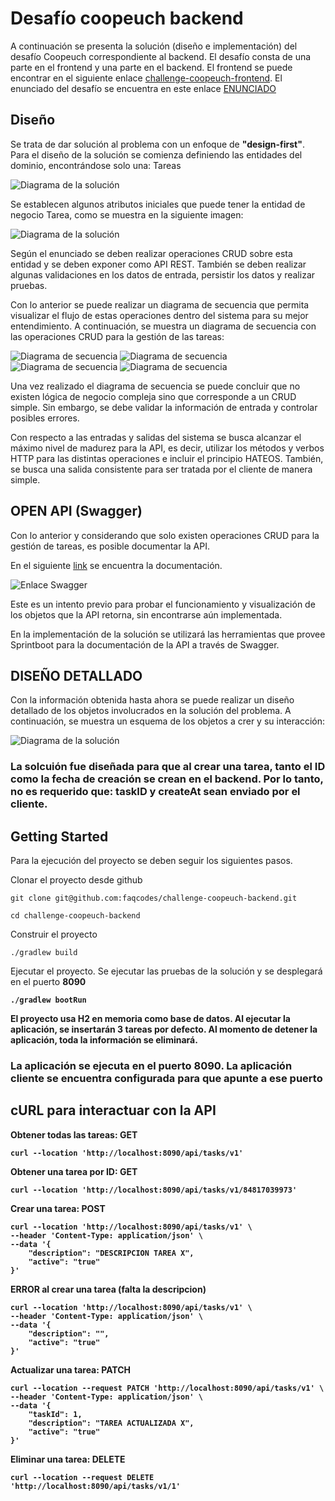 # Desafío coopeuch backend

A continuación se presenta la solución (diseño e implementación) del desafío Coopeuch correspondiente al backend.  El desafío consta de una parte en el frontend y una parte en el backend. El frontend se puede encontrar en el siguiente enlace [challenge-coopeuch-frontend](https://github.com/faqcodes/challenge-coopeuch-frontend). El enunciado del desafío se encuentra en este enlace [ENUNCIADO](docs/images/challenge.png)

## Diseño

Se trata de dar solución al problema con un enfoque de **"design-first"**. Para el diseño de la solución se comienza definiendo las entidades del dominio, encontrándose solo una: Tareas

![Diagrama de la solución](docs/images/challenge-diagram-01.png)

Se establecen algunos atributos iniciales que puede tener la entidad de negocio Tarea, como se muestra en la siguiente imagen:

![Diagrama de la solución](docs/images/challenge-diagram-02.png)

Según el enunciado se deben realizar operaciones CRUD sobre esta entidad y se deben exponer como API REST. También se deben realizar algunas validaciones en los datos de entrada, persistir los datos y realizar pruebas.

Con lo anterior se puede realizar un diagrama de secuencia que permita visualizar el flujo de estas operaciones dentro del sistema para su mejor entendimiento. A continuación, se muestra un diagrama de secuencia con las operaciones CRUD para la gestión de las tareas:

![Diagrama de secuencia](docs/images/challenge-sequence-01.png)
![Diagrama de secuencia](docs/images/challenge-sequence-02.png)
![Diagrama de secuencia](docs/images/challenge-sequence-03.png)
![Diagrama de secuencia](docs/images/challenge-sequence-04.png)

Una vez realizado el diagrama de secuencia se puede concluir que no existen lógica de negocio compleja sino que corresponde a un CRUD simple. Sin embargo, se debe validar la información de entrada y controlar posibles errores.

Con respecto a las entradas y salidas del sistema se busca alcanzar el máximo nivel de madurez para la API, es decir, utilizar los métodos y verbos HTTP para las distintas operaciones e incluir el principio HATEOS. También, se busca una salida consistente para ser tratada por el cliente de manera simple.

## OPEN API (Swagger)

Con lo anterior y considerando que solo existen operaciones CRUD para la gestión de tareas, es posible documentar la API.

En el siguiente [link](https://app.swaggerhub.com/apis-docs/FAQ_CODES/coopeuch_api_test/1.0.0) se encuentra la documentación.

![Enlace Swagger](docs/images/challenge-open-api.png)

Este es un intento previo para probar el funcionamiento y visualización de los objetos que la API retorna, sin encontrarse aún implementada.

En la implementación de la solución se utilizará las herramientas que provee Sprintboot para la documentación de la API a través de Swagger.


## DISEÑO DETALLADO

Con la información obtenida hasta ahora se puede realizar un diseño detallado de los objetos involucrados en la solución del problema. A continuación, se muestra un esquema de los objetos a crer y su interacción:

![Diagrama de la solución](docs/images/challenge-diagram-03.png)


### La solcuión fue diseñada para que al crear una tarea, tanto el ID como la fecha de creación se crean en el backend. Por lo tanto, no es requerido que: taskID y createAt sean enviado por el cliente.


## Getting Started

Para la ejecución del proyecto se deben seguir los siguientes pasos.

Clonar el proyecto desde github
```
git clone git@github.com:faqcodes/challenge-coopeuch-backend.git

cd challenge-coopeuch-backend
```

Construir el proyecto
```
./gradlew build
```

Ejecutar el proyecto. Se ejecutar las pruebas de la solución y se desplegará en el puerto <b>8090<b>

```
./gradlew bootRun
```

El proyecto usa H2 en memoria como base de datos. Al ejecutar la aplicación, se insertarán 3 tareas por defecto. Al momento de detener la aplicación, toda la información se eliminará.

### La aplicación se ejecuta en el puerto <b>8090</b>. La aplicación cliente se encuentra configurada para que apunte a ese puerto

## cURL para interactuar con la API

Obtener todas las tareas: GET
```
curl --location 'http://localhost:8090/api/tasks/v1'
```

Obtener una tarea por ID: GET
```
curl --location 'http://localhost:8090/api/tasks/v1/84817039973'
```

Crear una tarea: POST
```
curl --location 'http://localhost:8090/api/tasks/v1' \
--header 'Content-Type: application/json' \
--data '{
    "description": "DESCRIPCION TAREA X",
    "active": "true"
}'
```

ERROR al crear una tarea (falta la descripcion)
```
curl --location 'http://localhost:8090/api/tasks/v1' \
--header 'Content-Type: application/json' \
--data '{
    "description": "",
    "active": "true"
}'
```

Actualizar una tarea: PATCH
```
curl --location --request PATCH 'http://localhost:8090/api/tasks/v1' \
--header 'Content-Type: application/json' \
--data '{
    "taskId": 1,
    "description": "TAREA ACTUALIZADA X",
    "active": "true"
}'
```

Eliminar una tarea: DELETE
```
curl --location --request DELETE 'http://localhost:8090/api/tasks/v1/1'
```

